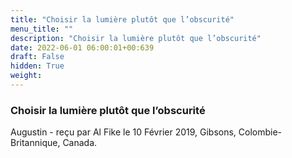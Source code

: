 ```yaml
---
title: "Choisir la lumière plutôt que l’obscurité"
menu_title: ""
description: "Choisir la lumière plutôt que l’obscurité"
date: 2022-06-01 06:00:01+00:639
draft: False
hidden: True
weight:
---
```

### Choisir la lumière plutôt que l’obscurité

Augustin - reçu par Al Fike le 10 Février 2019, Gibsons, Colombie-Britannique, Canada.




